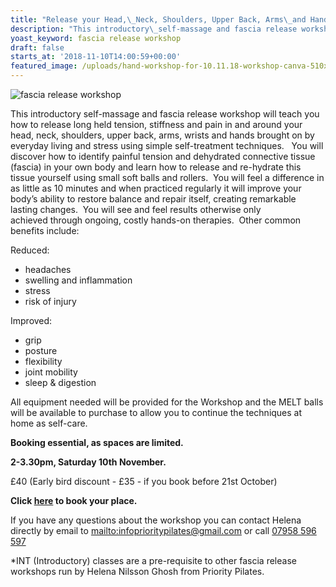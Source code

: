 ```yaml
---
title: "Release your Head,\_Neck, Shoulders, Upper Back, Arms\_and Hands (INT*)"
description: "This introductory\_self-massage and fascia release workshop will teach you how to release long held tension, stiffness and pain in and around your head, neck,\_shoulders, upper back, arms, wrists and hands brought on by everyday\_living and stress using simple self-treatment techniques.\_"
yoast_keyword: fascia release workshop
draft: false
starts_at: '2018-11-10T14:00:59+00:00'
featured_image: /uploads/hand-workshop-for-10.11.18-workshop-canva-510x250px.jpg
---
```

![fascia release workshop](/uploads/hand-workshop-for-10.11.18-workshop-canva-510x250px.jpg)

This introductory self-massage and fascia release workshop will teach you how to release long held tension, stiffness and pain in and around your head, neck, shoulders, upper back, arms, wrists and hands brought on by everyday living and stress using simple self-treatment techniques. 
​
You will discover how to identify painful tension and dehydrated connective tissue (fascia) in your own body and learn how to release and re-hydrate this tissue yourself using small soft balls and rollers.
​
You will feel a difference in as little as 10 minutes and when practiced regularly it will improve your body’s ability to restore balance and repair itself, creating remarkable lasting changes.  You will see and feel results otherwise only achieved through ongoing, costly hands-on therapies.
​
Other common benefits include:

Reduced:

* headaches 
* swelling and inflammation 
* stress​
* risk of injury

​Improved:

* grip
* posture 
* flexibility
* joint mobility
* sleep & digestion 
  ​

All equipment needed will be provided for the Workshop and the MELT balls will be available to purchase to allow you to continue the techniques at home as self-care.
​                                                               

**Booking essential, as spaces are limited.**

**2-3.30pm, Saturday 10th November.**

£40 (Early bird discount - £35 - if you book before 21st October)

**Click [here](https://www.prioritypilates.com/self-massage-workshops) to book your place.** 

If you have any questions about the workshop you can contact Helena directly by email to <mailto:infoprioritypilates@gmail.com> or call [07958 596 597](tel:07958596597)

\*INT (Introductory) classes are a pre-requisite to other fascia release workshops run by Helena Nilsson Ghosh from Priority Pilates.
